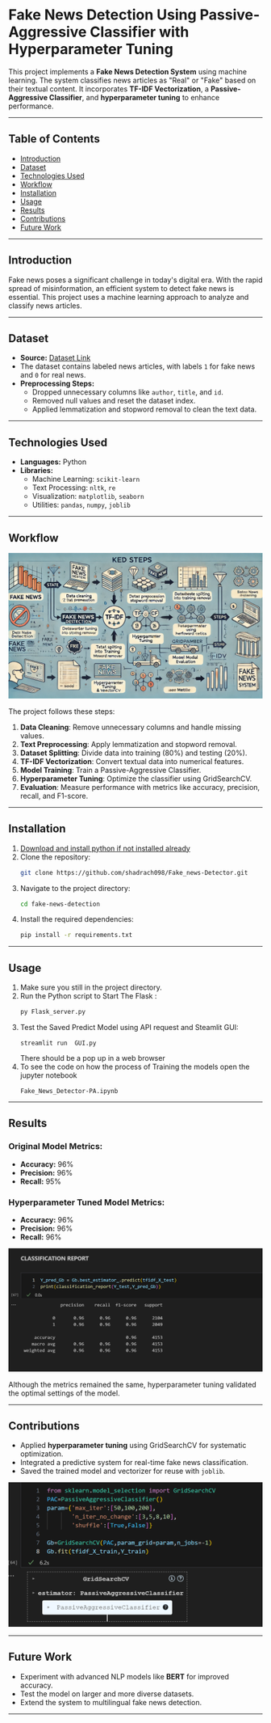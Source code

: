 
# **Fake News Detection Using Passive-Aggressive Classifier with Hyperparameter Tuning**

This project implements a **Fake News Detection System** using machine learning. The system classifies news articles as "Real" or "Fake" based on their textual content. It incorporates **TF-IDF Vectorization**, a **Passive-Aggressive Classifier**, and **hyperparameter tuning** to enhance performance.

---

## **Table of Contents**
- [Introduction](#introduction)
- [Dataset](#dataset)
- [Technologies Used](#technologies-used)
- [Workflow](#workflow)
- [Installation](#installation)
- [Usage](#usage)
- [Results](#results)
- [Contributions](#contributions)
- [Future Work](#future-work)

---

## **Introduction**
Fake news poses a significant challenge in today's digital era. With the rapid spread of misinformation, an efficient system to detect fake news is essential. This project uses a machine learning approach to analyze and classify news articles.

---

## **Dataset**
- **Source:** [Dataset Link](https://github.com/abiek12/Fake-News-Detection-using-MachineLearning/tree/main/dataset)
- The dataset contains labeled news articles, with labels `1` for fake news and `0` for real news.
- **Preprocessing Steps:**
  - Dropped unnecessary columns like `author`, `title`, and `id`.
  - Removed null values and reset the dataset index.
  - Applied lemmatization and stopword removal to clean the text data.

---

## **Technologies Used**
- **Languages:** Python
- **Libraries:** 
  - Machine Learning: `scikit-learn`
  - Text Processing: `nltk`, `re`
  - Visualization: `matplotlib`, `seaborn`
  - Utilities: `pandas`, `numpy`, `joblib`

---

## **Workflow**

![Workflow Diagram](image/process.webp) 

The project follows these steps:
1. **Data Cleaning**: Remove unnecessary columns and handle missing values.
2. **Text Preprocessing**: Apply lemmatization and stopword removal.
3. **Dataset Splitting**: Divide data into training (80%) and testing (20%).
4. **TF-IDF Vectorization**: Convert textual data into numerical features.
5. **Model Training**: Train a Passive-Aggressive Classifier.
6. **Hyperparameter Tuning**: Optimize the classifier using GridSearchCV.
7. **Evaluation**: Measure performance with metrics like accuracy, precision, recall, and F1-score.

---

## **Installation**
1. [Download and install python if not installed already](https://www.python.org/ftp/python/3.13.0/python-3.13.0-amd64.exe)
2. Clone the repository:
   ```bash
   git clone https://github.com/shadrach098/Fake_news-Detector.git
   ```
3. Navigate to the project directory:
   ```bash
   cd fake-news-detection
   ```
4. Install the required dependencies:
   ```bash
   pip install -r requirements.txt
   ```

---

## **Usage**
1. Make sure you still in the project directory. 
2. Run the Python script to Start The Flask :
   ```python
   py Flask_server.py
   ```
3. Test the Saved Predict Model using API request and Steamlit GUI:
   ```streamlit
   streamlit run  GUI.py
   ```
   There should be a pop up in a web browser
4. To see the code on how the process of Training the models open the jupyter notebook
   ```Open With Jupyter notebook or Visual Studio code
   Fake_News_Detector-PA.ipynb
   ```  

---

## **Results**
### **Original Model Metrics:**
- **Accuracy:** 96%
- **Precision:** 96%
- **Recall:** 95%

### **Hyperparameter Tuned Model Metrics:**
- **Accuracy:** 96%
- **Precision:** 96%
- **Recall:** 96%

![Classification](image/Classification_Report.png)

Although the metrics remained the same, hyperparameter tuning validated the optimal settings of the model.

---

## **Contributions**
- Applied **hyperparameter tuning** using GridSearchCV for systematic optimization.
- Integrated a predictive system for real-time fake news classification.
- Saved the trained model and vectorizer for reuse with `joblib`.

![Hyperparameters](image/Hyperparameters.png)

---

## **Future Work**
- Experiment with advanced NLP models like **BERT** for improved accuracy.
- Test the model on larger and more diverse datasets.
- Extend the system to multilingual fake news detection.

---

